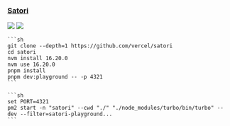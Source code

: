 ### [Satori](https://github.com/vercel/satori)

![](https://img.shields.io/github/license/vercel/satori) [![](https://img.shields.io/github/last-commit/scillidan/satori/main)](https://github.com/scillidan/satori)

````{tab} From source
```sh
git clone --depth=1 https://github.com/vercel/satori
cd satori
nvm install 16.20.0
nvm use 16.20.0
pnpm install
pnpm dev:playground -- -p 4321
```
````

````{tab} PM2
```sh
set PORT=4321
pm2 start -n "satori" --cwd "./" "./node_modules/turbo/bin/turbo" -- dev --filter=satori-playground...
```
````